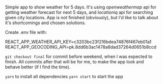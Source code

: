 Simple app to show weather for 5 days. It's using _openweathermap_ api for getting weather forecast for next 5 days, and _locationiq_ api for searching given city locations. App is not finished (obviously), but I'd like to talk about it's shortcomings and chosen solutions.

Create .env file with:

REACT_APP_WEATHER_API_KEY=c3203bc23f216bdea74876f467eb01a1
REACT_APP_GEOCODING_API=pk.8dd6b3ac1478a8dad37264d0651b8ccd

`git checkout final` for commit before weekend, when I was expected to finish. All commits after that will be for me, to make the app look and behave better (if I find the time).

`yarn` to install all dependencies
`yarn start` to start the app
